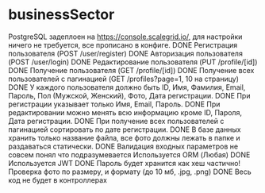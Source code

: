 # businessSector
PostgreSQL задеплоен на https://console.scalegrid.io/, для настройки ничего не требуется, все прописано в конфиге.
DONE Регистрация пользователя (POST /user/register) 
DONE Авторизация пользователя (POST /user/login)
DONE Редактирование пользователя (PUT /profile/[id])
DONE Получение пользователя (GET /profile/[id])
DONE Получение всех пользователей с пагинацией (GET /profiles?page=1, 10 на страницу)
DONE У каждого пользователя должно быть ID, Имя, Фамилия, Email, Пароль, Пол (Мужской, Женский), Фото, Дата регистрации.
DONE При регистрации указывает только Имя, Email, Пароль.
DONE При редактировании можно менять всю информацию кроме ID, Пароля, Дата регистрации.
DONE При получение всех пользователей с пагинацией сортировать по дате регистрации.
DONE В базе данных хранить только название файла, все фото должны лежать в папке и раздаваться статически.
DONE Валидация входных параметров
не совсем понял что подразумевается Используется ORM (Любая)
DONE Используется JWT
DONE Пароль будет хранится как хеш
частично! Проверка фото по размеру, и формату (до 10 мб, .jpg, .png)
DONE Весь код не будет в контроллерах
